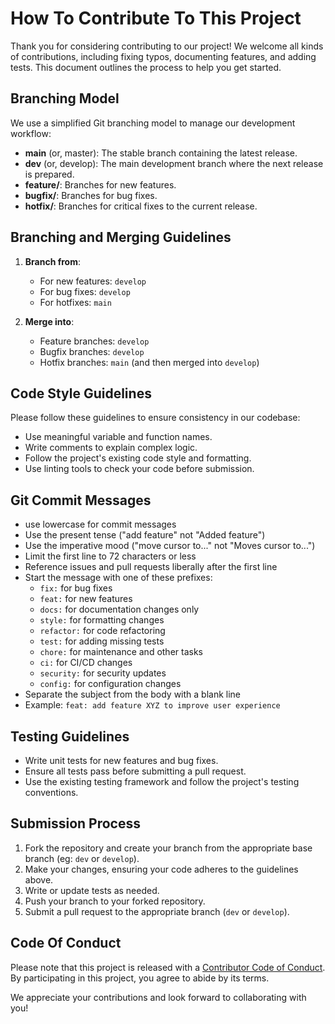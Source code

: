 # How To Contribute To This Project

Thank you for considering contributing to our project! We welcome all kinds of contributions, including fixing typos, documenting features, and adding tests. This document outlines the process to help you get started.

## Branching Model

We use a simplified Git branching model to manage our development workflow:

- **main** (or, master): The stable branch containing the latest release.
- **dev** (or, develop): The main development branch where the next release is prepared.
- **feature/**: Branches for new features.
- **bugfix/**: Branches for bug fixes.
- **hotfix/**: Branches for critical fixes to the current release.

## Branching and Merging Guidelines

1. **Branch from**:
   - For new features: `develop`
   - For bug fixes: `develop`
   - For hotfixes: `main`

2. **Merge into**:
   - Feature branches: `develop`
   - Bugfix branches: `develop`
   - Hotfix branches: `main` (and then merged into `develop`)

## Code Style Guidelines

Please follow these guidelines to ensure consistency in our codebase:

- Use meaningful variable and function names.
- Write comments to explain complex logic.
- Follow the project's existing code style and formatting.
- Use linting tools to check your code before submission.

## Git Commit Messages

- use lowercase for commit messages
- Use the present tense ("add feature" not "Added feature")
- Use the imperative mood ("move cursor to..." not "Moves cursor to...")
- Limit the first line to 72 characters or less
- Reference issues and pull requests liberally after the first line
- Start the message with one of these prefixes:
  - `fix:` for bug fixes
  - `feat:` for new features
  - `docs:` for documentation changes only
  - `style:` for formatting changes
  - `refactor:` for code refactoring
  - `test:` for adding missing tests
  - `chore:` for maintenance and other tasks
  - `ci:` for CI/CD changes
  - `security:` for security updates
  - `config:` for configuration changes
- Separate the subject from the body with a blank line
- Example: `feat: add feature XYZ to improve user experience`

## Testing Guidelines

- Write unit tests for new features and bug fixes.
- Ensure all tests pass before submitting a pull request.
- Use the existing testing framework and follow the project's testing conventions.

## Submission Process

1. Fork the repository and create your branch from the appropriate base branch (eg: `dev` or `develop`).
2. Make your changes, ensuring your code adheres to the guidelines above.
3. Write or update tests as needed.
4. Push your branch to your forked repository.
5. Submit a pull request to the appropriate branch (`dev` or `develop`).

## Code Of Conduct

Please note that this project is released with a [Contributor Code of Conduct](CODE_OF_CONDUCT.md). By participating in this project, you agree to abide by its terms.


We appreciate your contributions and look forward to collaborating with you!
